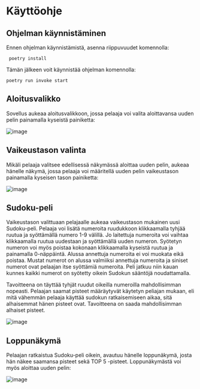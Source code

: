 # Käyttöohje

## Ohjelman käynnistäminen

Ennen ohjelman käynnistämistä, asenna riippuvuudet komennolla: 

```
 poetry install
 ```
 Tämän jälkeen voit käynnistää ohjelman komennolla: 
 
 ```
 poetry run invoke start
 ```

## Aloitusvalikko

Sovellus aukeaa aloitusvalikkoon, jossa pelaaja voi valita aloittavansa uuden pelin painamalla kyseistä painiketta: 

![image](https://user-images.githubusercontent.com/117500758/209474635-2308f177-5add-4c95-b20f-9c5d7dc6074d.png)
 
## Vaikeustason valinta

Mikäli pelaaja valitsee edellisessä näkymässä aloittaa uuden pelin, aukeaa hänelle näkymä, jossa pelaaja voi määritellä uuden pelin vaikeustason painamalla kyseisen tason painiketta:

![image](https://user-images.githubusercontent.com/117500758/207294441-20d54f12-1786-499c-8a0b-0bf168e3f920.png)

## Sudoku-peli

Vaikeustason valittuaan pelajaalle aukeaa vaikeustason mukainen uusi Sudoku-peli. Pelaaja voi lisätä numeroita ruudukkoon klikkaamalla tyhjää ruutua ja syöttämällä numero 1-9 välillä. Jo laitettuja numeroita voi vaihtaa klikkaamalla ruutua uudestaan ja syöttämällä uuden numeron. Syötetyn numeron voi myös poistaa kokonaan klikkaamalla kyseistä ruutua ja painamalla 0-näppäintä. Alussa annettuja numeroita ei voi muokata eikä poistaa. Mustat numerot on alussa valmiiksi annettuja numeroita ja siniset numerot ovat pelaajan itse syöttämiä numeroita. Peli jatkuu niin kauan kunnes kaikki numerot on syötetty oikein Sudokun sääntöjä noudattamalla. 

Tavoitteena on täyttää tyhjät ruudut oikeilla numeroilla mahdollisimman nopeasti. Pelaajan saamat pisteet määräytyvät käytetyn peliajan mukaan, eli mitä vähemmän pelaaja käyttää sudokun ratkaisemiseen aikaa, sitä alhaisemmat hänen pisteet ovat. Tavoitteena on saada mahdollisimman alhaiset pisteet. 

![image](https://user-images.githubusercontent.com/117500758/207294549-b432e723-8d1b-475f-bd55-24fac83d6347.png)

## Loppunäkymä

Pelaajan ratkaistua Sudoku-peli oikein, avautuu hänelle loppunäkymä, josta hän näkee saamansa pisteet sekä TOP 5 -pisteet. Loppunäkymästä voi myös aloittaa uuden pelin: 

![image](https://user-images.githubusercontent.com/117500758/209474686-fa1a7121-48be-41dc-a92f-39bc3a816795.png)



